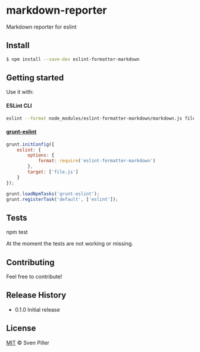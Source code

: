 # markdown-reporter
Markdown reporter for eslint

## Install

```bash
$ npm install --save-dev eslint-formatter-markdown
```


## Getting started

Use it with:

#### ESLint CLI

```bash
eslint --format node_modules/eslint-formatter-markdown/markdown.js file.js
```

#### [grunt-eslint](https://github.com/sindresorhus/grunt-eslint/)

```js
grunt.initConfig({
	eslint: {
		options: {
			format: require('eslint-formatter-markdown')
		},
		target: ['file.js']
	}
});

grunt.loadNpmTasks('grunt-eslint');
grunt.registerTask('default', ['eslint']);
```

## Tests

  npm test

At the moment the tests are not working or missing.

## Contributing

Feel free to contribute!

## Release History

* 0.1.0 Initial release


## License

[MIT](http://opensource.org/licenses/MIT) © Sven Piller
